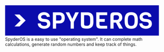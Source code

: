 ![Logo](https://github.com/ChaoticDucc/SpyderOS/blob/master/logo/logo_large.png)
SpyderOS is a easy to use "operating system". It can complete math calculations, generate random numbers and keep track of things.
